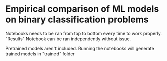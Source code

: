 # Empirical comparison of ML models on binary classification problems

Notebooks needs to be ran from top to bottom every time to work properly. 
"Results" Notebook can be ran independently without issue.

Pretrained models aren't included.
Running the notebooks will generate trained models in "trained" folder
